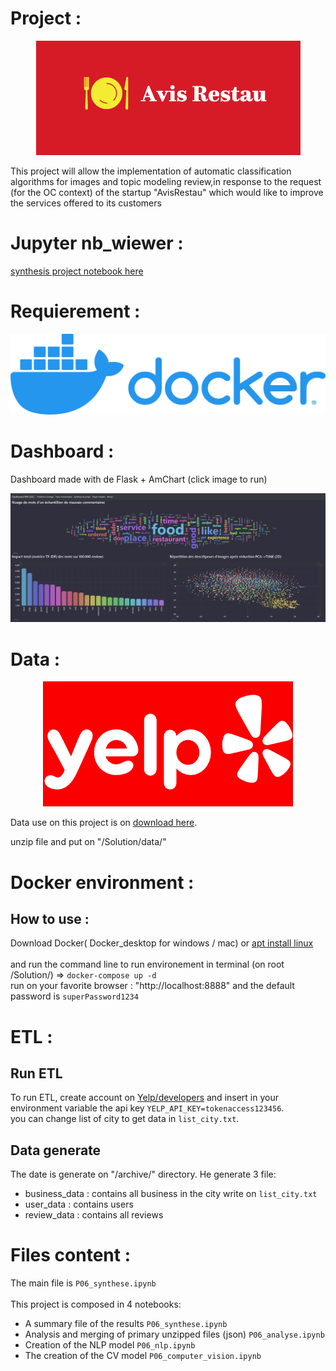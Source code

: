 # Project :

<p align="center">
  <img src="https://github.com/Seb-IX/Projet_6/blob/main/Solution/script/img/logo.png">
</p>

This project will allow the implementation of automatic classification algorithms for images and topic modeling review,in response to the request (for the OC context) of the startup "AvisRestau" which would like to improve the services offered to its customers

# Jupyter nb_wiewer :

<a href="https://nbviewer.org/github/Seb-IX/Projet_6/blob/main/Solution/script/P06_synthese.ipynb" target="_blank">synthesis project notebook here</a>


# Requierement :

<p align="center">
  <a href="https://www.docker.com/">
    <img src="https://github.com/Seb-IX/Projet_6/blob/main/Solution/script/img/horizontal-logo-monochromatic-white.png" >
  </a>
</p>


# Dashboard :

Dashboard made with de Flask + AmChart (click image to run)
<p align="center">
	<a href="https://avis-restau-oc.herokuapp.com/"> 
		<img src="https://github.com/Seb-IX/Projet_6/blob/main/Solution/script/img/dashboard_flask.jpg">
	</a>
</p>

# Data :

<p align="center">
	<img src="https://github.com/Seb-IX/Projet_6/blob/main/Ressource/image/logo_yelp_M.png" >
</p>


Data use on this project is on <a href="https://www.yelp.com/dataset/download">download here</a>.<br> 

unzip file and put on "/Solution/data/"


# Docker environment :

## How to use :

Download Docker( Docker_desktop for windows / mac) or <a href="https://docs.docker.com/engine/install/ubuntu/">apt install linux</a><br>
<br>
and run the command line to run environement in terminal (on root /Solution/) => `docker-compose up -d`<br>
run on your favorite browser : "http://localhost:8888" and the default password is `superPassword1234`

# ETL :

## Run ETL
To run ETL, create account on <a href="https://www.yelp.com/developers"> Yelp/developers</a> and insert in your environment variable the api key `YELP_API_KEY=tokenaccess123456`.<br>
you can change list of city to get data in `list_city.txt`.

## Data generate

The date is generate on "/archive/" directory. He generate 3 file:<br>
- business_data : contains all business in the city write on `list_city.txt`<br>
- user_data : contains users<br>
- review_data : contains all reviews<br>

# Files content :

The main file is `P06_synthese.ipynb`<br>
<br>
This project is composed in 4 notebooks:
- A summary file of the results `P06_synthese.ipynb`
- Analysis and merging of primary unzipped files (json) `P06_analyse.ipynb`
- Creation of the NLP model `P06_nlp.ipynb`
- The creation of the CV model `P06_computer_vision.ipynb`

